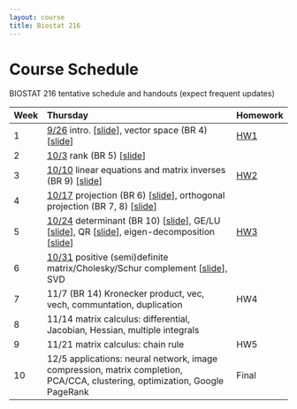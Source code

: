 ```yaml
---
layout: course
title: Biostat 216
---
```


# Course Schedule

BIOSTAT 216 tentative schedule and handouts (expect frequent updates)

| Week | Thursday | Homework |
|:-----------|:------------|:------------|
| 1 | [9/26](https://ucla-biostat216-2019fall.github.io/biostat216fall2019/2019/09/26/week1.html) intro. \[[slide](./slides/01-intro/01-intro.html)\], vector space (BR 4) \[[slide](./slides/02-vecsp/02-vecsp.html)\] | [HW1](./hw/hw1/hw1.html) |  
| 2 | [10/3](https://ucla-biostat216-2019fall.github.io/biostat216fall2019/2019/10/03/week2.html) rank (BR 5) \[[slide](./slides/03-rank/03-rank.html)\] |   |  
| 3 | [10/10](https://ucla-biostat216-2019fall.github.io/biostat216fall2019/2019/10/10/week3.html) linear equations and matrix inverses (BR 9) \[[slide](./slides/06-matinv/06-matinv.html)\] | [HW2](./hw/hw2/hw2.html) |  
| 4 | [10/17](https://ucla-biostat216-2019fall.github.io/biostat216fall2019/2019/10/17/week4.html) projection (BR 6) \[[slide](./slides/04-proj/04-proj.html)\], orthogonal projection (BR 7, 8) \[[slide](./slides/05-orthproj/05-orthproj.html)\] | |  
| 5 | [10/24](https://ucla-biostat216-2019fall.github.io/biostat216fall2019/2019/10/24/week5.html) determinant (BR 10) \[[slide](./slides/07-det/07-det.html)\], GE/LU \[[slide](./slides/08-gelu/08-gelu.html)\], QR \[[slide](./slides/09-gsqr/09-gsqr.html)\], eigen-decomposition \[[slide](./slides/10-eig/10-eig.html)\] | [HW3](./hw/hw3/hw3.html) |  
| 6 | [10/31](https://ucla-biostat216-2019fall.github.io/biostat216fall2019/2019/10/31/week6.html) positive (semi)definite matrix/Cholesky/Schur complement \[[slide](./slides/11-pd/11-pd.html)\], SVD | |   
| 7 | 11/7 (BR 14) Kronecker product, vec, vech, communtation, duplication | HW4 |  
| 8 | 11/14 matrix calculus: differential, Jacobian, Hessian, multiple integrals | |   
| 9 | 11/21 matrix calculus: chain rule | HW5 |   
| 10 | 12/5 applications: neural network, image compression, matrix completion, PCA/CCA, clustering, optimization, Google PageRank | Final |   
